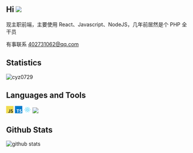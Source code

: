 ## Hi <img src="https://media.giphy.com/media/hvRJCLFzcasrR4ia7z/giphy.gif" width="25px">
现主职前端，主要使用 React、Javascript、NodeJS，几年前居然是个 PHP 全干员

有事联系 402731062@qq.com

## Statistics
![cyz0729](https://komarev.com/ghpvc/?username=cyz0729)

## Languages and Tools
<code><img height="20" src="https://raw.githubusercontent.com/github/explore/80688e429a7d4ef2fca1e82350fe8e3517d3494d/topics/javascript/javascript.png"></code>
<code><img height="20" src="https://raw.githubusercontent.com/github/explore/80688e429a7d4ef2fca1e82350fe8e3517d3494d/topics/typescript/typescript.png"></code>
<code><img height="20" src="https://raw.githubusercontent.com/github/explore/80688e429a7d4ef2fca1e82350fe8e3517d3494d/topics/react/react.png"></code>
<code><img height="20" src="https://raw.githubusercontent.com/github/explore/80688e429a7d4ef2fca1e82350fe8e3517d3494d/topics/next/next.png"></code>

## Github Stats
![github stats](https://github-readme-stats.vercel.app/api?username=czy0729&show_icons=true&theme=radical)
